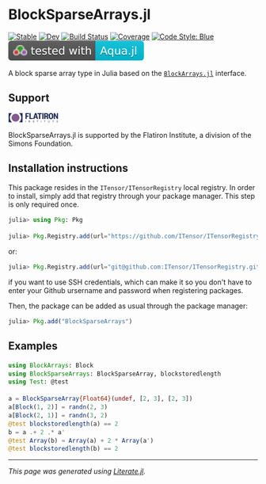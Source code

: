 # BlockSparseArrays.jl

[![Stable](https://img.shields.io/badge/docs-stable-blue.svg)](https://itensor.github.io/BlockSparseArrays.jl/stable/)
[![Dev](https://img.shields.io/badge/docs-dev-blue.svg)](https://itensor.github.io/BlockSparseArrays.jl/dev/)
[![Build Status](https://github.com/ITensor/BlockSparseArrays.jl/actions/workflows/Tests.yml/badge.svg?branch=main)](https://github.com/ITensor/BlockSparseArrays.jl/actions/workflows/Tests.yml?query=branch%3Amain)
[![Coverage](https://codecov.io/gh/ITensor/BlockSparseArrays.jl/branch/main/graph/badge.svg)](https://codecov.io/gh/ITensor/BlockSparseArrays.jl)
[![Code Style: Blue](https://img.shields.io/badge/code%20style-blue-4495d1.svg)](https://github.com/invenia/BlueStyle)
[![Aqua](https://raw.githubusercontent.com/JuliaTesting/Aqua.jl/master/badge.svg)](https://github.com/JuliaTesting/Aqua.jl)

A block sparse array type in Julia based on the [`BlockArrays.jl`](https://github.com/JuliaArrays/BlockArrays.jl) interface.

## Support

<picture>
  <source media="(prefers-color-scheme: dark)" width="20%" srcset="docs/src/assets/CCQ-dark.png">
  <img alt="Flatiron Center for Computational Quantum Physics logo." width="20%" src="docs/src/assets/CCQ.png">
</picture>


BlockSparseArrays.jl is supported by the Flatiron Institute, a division of the Simons Foundation.

## Installation instructions

This package resides in the `ITensor/ITensorRegistry` local registry.
In order to install, simply add that registry through your package manager.
This step is only required once.
```julia
julia> using Pkg: Pkg

julia> Pkg.Registry.add(url="https://github.com/ITensor/ITensorRegistry")
```
or:
```julia
julia> Pkg.Registry.add(url="git@github.com:ITensor/ITensorRegistry.git")
```
if you want to use SSH credentials, which can make it so you don't have to enter your Github ursername and password when registering packages.

Then, the package can be added as usual through the package manager:

```julia
julia> Pkg.add("BlockSparseArrays")
```

## Examples

````julia
using BlockArrays: Block
using BlockSparseArrays: BlockSparseArray, blockstoredlength
using Test: @test

a = BlockSparseArray{Float64}(undef, [2, 3], [2, 3])
a[Block(1, 2)] = randn(2, 3)
a[Block(2, 1)] = randn(3, 2)
@test blockstoredlength(a) == 2
b = a .+ 2 .* a'
@test Array(b) ≈ Array(a) + 2 * Array(a')
@test blockstoredlength(b) == 2
````

---

*This page was generated using [Literate.jl](https://github.com/fredrikekre/Literate.jl).*

